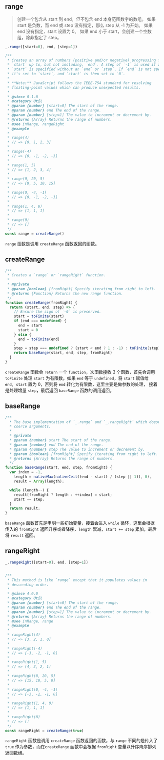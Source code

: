 ## range

> 创建一个包含从 start 到 end，但不包含 end 本身范围数字的数组。 如果 start 是负数，而 end 或 step 没有指定，那么 step 从 -1 为开始。 如果 end 没有指定，start 设置为 0。 如果 end 小于 start，会创建一个空数组，除非指定了 step。 

```js
_.range([start=0], end, [step=1])
```

```js
/**
 * Creates an array of numbers (positive and/or negative) progressing from
 * `start` up to, but not including, `end`. A step of `-1` is used if a negative
 * `start` is specified without an `end` or `step`. If `end` is not specified,
 * it's set to `start`, and `start` is then set to `0`.
 *
 * **Note:** JavaScript follows the IEEE-754 standard for resolving
 * floating-point values which can produce unexpected results.
 *
 * @since 0.1.0
 * @category Util
 * @param {number} [start=0] The start of the range.
 * @param {number} end The end of the range.
 * @param {number} [step=1] The value to increment or decrement by.
 * @returns {Array} Returns the range of numbers.
 * @see inRange, rangeRight
 * @example
 *
 * range(4)
 * // => [0, 1, 2, 3]
 *
 * range(-4)
 * // => [0, -1, -2, -3]
 *
 * range(1, 5)
 * // => [1, 2, 3, 4]
 *
 * range(0, 20, 5)
 * // => [0, 5, 10, 15]
 *
 * range(0, -4, -1)
 * // => [0, -1, -2, -3]
 *
 * range(1, 4, 0)
 * // => [1, 1, 1]
 *
 * range(0)
 * // => []
 */
const range = createRange()
```

`range` 函数是调用 `createRange` 函数返回的函数。

## createRange

```js
/**
 * Creates a `range` or `rangeRight` function.
 *
 * @private
 * @param {boolean} [fromRight] Specify iterating from right to left.
 * @returns {Function} Returns the new range function.
 */
function createRange(fromRight) {
  return (start, end, step) => {
    // Ensure the sign of `-0` is preserved.
    start = toFinite(start)
    if (end === undefined) {
      end = start
      start = 0
    } else {
      end = toFinite(end)
    }
    step = step === undefined ? (start < end ? 1 : -1) : toFinite(step)
    return baseRange(start, end, step, fromRight)
  }
}
```

`createRange` 函数会 `return` 一个 `function`，次函数接收 3 个函数，首先会调用 `toFinite` 处理 `start` 为有限数，如果 `end` 等于 `undefined`，将 `start` 赋值给 `end`，`start` 置为 0，否则将 `end` 转化为有限数，这里主要是做参数的处理， 接着是处理增量 `step`，最后返回 `baseRange` 函数的调用返回。

## baseRange

```js
/**
  * The base implementation of `_.range` and `_.rangeRight` which doesn't
  * coerce arguments.
  *
  * @private
  * @param {number} start The start of the range.
  * @param {number} end The end of the range.
  * @param {number} step The value to increment or decrement by.
  * @param {boolean} [fromRight] Specify iterating from right to left.
  * @returns {Array} Returns the range of numbers.
  */
function baseRange(start, end, step, fromRight) {
  var index = -1,
    length = nativeMax(nativeCeil((end - start) / (step || 1)), 0),
    result = Array(length);

  while (length--) {
    result[fromRight ? length : ++index] = start;
    start += step;
  }
  return result;
}
```

`baseRange` 函数首先是申明一些初始变量，接着会进入 `while` 循环，这里会根据传入的 `fromRight` 返回升序或者降序，`length` 累减，`start += step` 累加，最后将 `result` 返回。

## rangeRight

> 

```js
_.rangeRight([start=0], end, [step=1])
```

```js

/**
 * This method is like `range` except that it populates values in
 * descending order.
 *
 * @since 4.0.0
 * @category Util
 * @param {number} [start=0] The start of the range.
 * @param {number} end The end of the range.
 * @param {number} [step=1] The value to increment or decrement by.
 * @returns {Array} Returns the range of numbers.
 * @see inRange, range
 * @example
 *
 * rangeRight(4)
 * // => [3, 2, 1, 0]
 *
 * rangeRight(-4)
 * // => [-3, -2, -1, 0]
 *
 * rangeRight(1, 5)
 * // => [4, 3, 2, 1]
 *
 * rangeRight(0, 20, 5)
 * // => [15, 10, 5, 0]
 *
 * rangeRight(0, -4, -1)
 * // => [-3, -2, -1, 0]
 *
 * rangeRight(1, 4, 0)
 * // => [1, 1, 1]
 *
 * rangeRight(0)
 * // => []
 */
const rangeRight = createRange(true)
```

`rangeRight` 函数是调用 `createRange` 函数返回的函数，与 `range` 不同的是传入了 `true` 作为参数，而在`createRange` 函数中会根据 `fromRight` 变量以升序降序排列返回数组。
